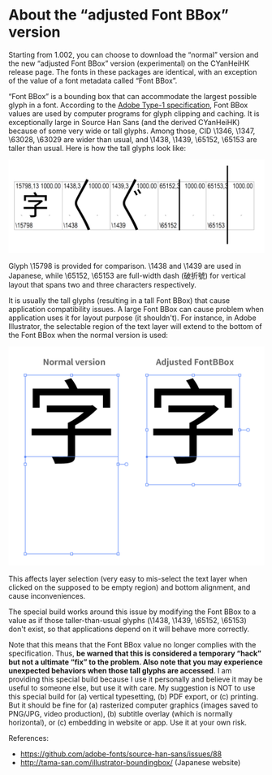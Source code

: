 # About the “adjusted Font BBox” version

Starting from 1.002, you can choose to download the “normal” version and the new “adjusted Font BBox” version (experimental) on the CYanHeiHK release page. The fonts in these packages are identical, with an exception of the value of a font metadata called “Font BBox”. 

“Font BBox” is a bounding box that can accommodate the largest possible glyph in a font. According to the [Adobe Type-1 specification](https://partners.adobe.com/public/developer/en/font/T1_SPEC.PDF), Font BBox values are used by computer programs for glyph clipping and caching. It is exceptionally large in Source Han Sans (and the derived CYanHeiHK) because of some very wide or tall glyphs. Among those, CID \1346, \1347, \63028, \63029 are wider than usual, and \1438, \1439, \65152, \65153 are taller than usual. Here is how the tall glyphs look like:

![Tall glyphs](images/tall-glyphs.png?raw=true "Tall glyphs")

Glyph \15798 is provided for comparison. \1438 and \1439 are used in Japanese, while \65152, \65153 are full-width dash (破折號) for vertical layout that spans two and three characters respectively.  
 
It is usually the tall glyphs (resulting in a tall Font BBox) that cause application compatibility issues. A large Font BBox can cause problem when application uses it for layout purpose (it shouldn't). For instance, in Adobe Illustrator, the selectable region of the text layer will extend to the bottom of the Font BBox when the normal version is used: 
 
![Illustrator issue with large Font BBox](images/illustrator-fontbbox.png?raw=true "Illustrator issue with large Font BBox")
  
This affects layer selection (very easy to mis-select the text layer when clicked on the supposed to be empty region) and bottom alignment, and cause inconveniences.

The special build works around this issue by modifying the Font BBox to a value as if those taller-than-usual glyphs (\1438, \1439, \65152, \65153) don't exist, so that applications depend on it will behave more correctly.

Note that this means that the Font BBox value no longer complies with the specification. Thus, **be warned that this is considered a temporary “hack” but not a ultimate “fix” to the problem. Also note that you may experience unexpected behaviors when those tall glyphs are accessed**. I am providing this special build because I use it personally and believe it may be useful to someone else, but use it with care. My suggestion is NOT to use this special build for (a) vertical typesetting, (b) PDF export, or (c) printing. But it should be fine for (a) rasterized computer graphics (images saved to PNG/JPG, video production), (b) subtitle overlay (which is normally horizontal), or (c) embedding in website or app. Use it at your own risk.

References:
 - https://github.com/adobe-fonts/source-han-sans/issues/88
 - http://tama-san.com/illustrator-boundingbox/ (Japanese website)